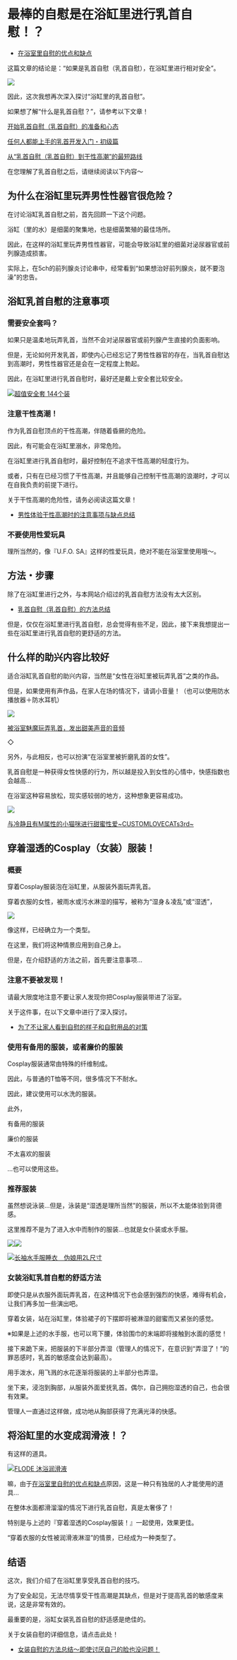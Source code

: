 # 最棒的自慰是在浴缸里进行乳首自慰！？ [​](#最棒的自慰是在浴缸里进行乳首自慰)

+   [在浴室里自慰的优点和缺点](/h-life/onanie-a/ona-bath.html)

这篇文章的结论是：“如果是乳首自慰（乳首自慰），在浴缸里进行相对安全”。

![](/h-life/assets/photo-032.jpg)

因此，这次我想再次深入探讨“浴缸里的乳首自慰”。

如果想了解“什么是乳首自慰？”，请参考以下文章！

[开始乳首自慰（乳首自慰）的准备和心态](/h-life/onanie-a/chikubi001.html)

[任何人都能上手的乳首开发入门・初级篇](/h-life/onanie-a/chikubi002.html)

[从“乳首自慰（乳首自慰）到干性高潮”的最短路线](/h-life/onanie-a/chikubi018.html)

在您理解了乳首自慰之后，请继续阅读以下内容～

## 为什么在浴缸里玩弄男性性器官很危险？ [​](#为什么在浴缸里玩弄男性性器官很危险)

在讨论浴缸乳首自慰之前，首先回顾一下这个问题。

浴缸（里的水）是细菌的聚集地，也是细菌繁殖的最佳场所。

因此，在这样的浴缸里玩弄男性性器官，可能会导致浴缸里的细菌对泌尿器官或前列腺造成损害。

实际上，在5ch的前列腺炎讨论串中，经常看到“如果想治好前列腺炎，就不要泡澡”的忠告。

## 浴缸乳首自慰的注意事项 [​](#浴缸乳首自慰的注意事项)

### 需要安全套吗？ [​](#需要安全套吗)

如果只是温柔地玩弄乳首，当然不会对泌尿器官或前列腺产生直接的负面影响。

但是，无论如何开发乳首，即使内心已经忘记了男性性器官的存在，当乳首自慰达到高潮时，男性性器官还是会在一定程度上勃起。

因此，在浴缸里进行乳首自慰时，最好还是戴上安全套比较安全。

[![](https://img.e-nls.com/pict_pc/1_1259911340_m_3707l.jpg)超值安全套 144个装](https://www.e-nls.com/access.php?agency_id=af486217&pcode=3707)

### 注意干性高潮！ [​](#注意干性高潮)

作为乳首自慰顶点的干性高潮，伴随着昏厥的危险。

因此，有可能会在浴缸里溺水，非常危险。

在浴缸里进行乳首自慰时，最好控制在不追求干性高潮的轻度行为。

或者，只有在已经习惯了干性高潮，并且能够自己控制干性高潮的浪潮时，才可以在自我负责的前提下进行。

关于干性高潮的危险性，请务必阅读这篇文章！

+   [男性体验干性高潮时的注意事项与缺点总结](/h-life/onanie-a/dry-orgasm003.html)

### 不要使用性爱玩具 [​](#不要使用性爱玩具)

理所当然的，像『U.F.O. SA』这样的性爱玩具，绝对不能在浴室里使用哦～。

## 方法・步骤 [​](#方法・步骤)

除了在浴缸里进行之外，与本网站介绍过的乳首自慰方法没有太大区别。

+   [乳首自慰（乳首自慰）的方法总结](/h-life/onanie-a/chikubi003.html)

但是，仅仅在浴缸里进行乳首自慰，总会觉得有些不足，因此，接下来我想提出一些在浴缸里进行乳首自慰的更舒适的方法。

## 什么样的助兴内容比较好 [​](#什么样的助兴内容比较好)

适合浴缸乳首自慰的助兴内容，当然是“女性在浴缸里被玩弄乳首”之类的作品。

但是，如果使用有声作品，在家人在场的情况下，请调小音量！（也可以使用防水播放器＋防水耳机）

[![](//img.dlsite.jp/modpub/images2/work/doujin/RJ277000/RJ276610_img_main.jpg)](https://www.dlsite.com/maniax/dlaf/=/t/i/link/work/aid/onanielab/id/RJ276610.html)

[被浴室魅魔玩弄乳首，发出甜美声音的音频](https://www.dlsite.com/maniax/dlaf/=/t/n/link/work/aid/onanielab/id/RJ276610.html)

◇

另外，与此相反，也可以扮演“在浴室里被折磨乳首的女性”。

乳首自慰是一种获得女性快感的行为，所以越是投入到女性的心情中，快感指数也会越高…

在浴室这种容易放松，现实感较弱的地方，这种想象更容易成功。

[![](//img.dlsite.jp/modpub/images2/work/doujin/RJ224000/RJ223420_img_main.jpg)](https://www.dlsite.com/maniax/dlaf/=/t/i/link/work/aid/onanielab/id/RJ223420.html)

[与冷静且有M属性的小猫咪进行甜蜜性爱~CUSTOMLOVECATs3rd~](https://www.dlsite.com/maniax/dlaf/=/t/n/link/work/aid/onanielab/id/RJ223420.html)

## 穿着湿透的Cosplay（女装）服装！ [​](#穿着湿透的cosplay-女装-服装)

### 概要 [​](#概要)

穿着Cosplay服装泡在浴缸里，从服装外面玩弄乳首。

穿着衣服的女性，被雨水或污水淋湿的描写，被称为“湿身＆凌乱”或“湿透”，

[![](//img.dlsite.jp/modpub/images2/work/doujin/RJ264000/RJ263731_img_sam.jpg)](https://www.dlsite.com/maniax/dlaf/=/t/t/link/work/aid/onanielab/id/RJ263731.html)

像这样，已经确立为一个类型。

在这里，我们将这种情景应用到自己身上。

但是，在介绍舒适的方法之前，首先要注意事项…

### 注意不要被发现！ [​](#注意不要被发现)

请最大限度地注意不要让家人发现你把Cosplay服装带进了浴室。

关于这件事，在以下文章中进行了深入探讨。

+   [为了不让家人看到自慰的样子和自慰用品的对策](/h-life/onanie-a/ona-bare-orz.html)

### 使用有备用的服装，或者廉价的服装 [​](#使用有备用的服装-或者廉价的服装)

Cosplay服装通常由特殊的纤维制成。

因此，与普通的T恤等不同，很多情况下不耐水。

因此，建议使用可以水洗的服装。

此外，

有备用的服装

廉价的服装

不太喜欢的服装

…也可以使用这些。

### 推荐服装 [​](#推荐服装)

虽然想说泳装…但是，泳装是“湿透是理所当然”的服装，所以不太能体验到背德感。

这里推荐不是为了进入水中而制作的服装…也就是女仆装或水手服。

[![](//ad.jp.ap.valuecommerce.com/servlet/gifbanner?sid=3330145&pid=884492642)![](https://www.onanie-analyzer.com/gazou/pajama.jpg)](//ck.jp.ap.valuecommerce.com/servlet/referral?sid=3330145&pid=884492642&vc_url=https%3A%2F%2Fwww.ms-online.co.jp%2Fcostume-genre-female_clothing%2FTMT-1337)

[![](//ad.jp.ap.valuecommerce.com/servlet/gifbanner?sid=3330145&pid=884492642)长袖水手服睡衣　伪娘用2L尺寸](//ck.jp.ap.valuecommerce.com/servlet/referral?sid=3330145&pid=884492642&vc_url=https%3A%2F%2Fwww.ms-online.co.jp%2Fcostume-genre-female_clothing%2FTMT-1337)

### 女装浴缸乳首自慰的舒适方法 [​](#女装浴缸乳首自慰的舒适方法)

即使只是从衣服外面玩弄乳首，在这种情况下也会感到强烈的快感，难得有机会，让我们再多加一些演出吧。

穿着女装，站在浴缸里，体验裙子的下摆即将被淋湿的甜蜜而又紧张的感觉。

※如果是上述的水手服，也可以弯下腰，体验围巾的末端即将接触到水面的感觉！

接下来跪下来，把服装的下半部分弄湿（管理人的情况下，在意识到“弄湿了！”的罪恶感时，乳首的敏感度会达到最高）。

用手泼水，用飞溅的水花逐渐将服装的上半部分也弄湿。

坐下来，浸泡到胸部，从服装外面爱抚乳首。偶尔，自己拥抱湿透的自己，也会很有效果。

管理人一直通过这样做，成功地从胸部获得了充满光泽的快感。

## 将浴缸里的水变成润滑液！？ [​](#将浴缸里的水变成润滑液)

有这样的道具。

[![](https://img.e-nls.com/pict_pc/1_1356500564_m_pKDLn.jpg)FLODE 沐浴润滑液](https://www.e-nls.com/access.php?agency_id=af486217&pcode=7338-1)

嘛，由于[在浴室里自慰的优点和缺点](/h-life/onanie-a/ona-bath.html)原因，这是一种只有独居的人才能使用的道具…

在整体水面都滑溜溜的情况下进行乳首自慰，真是太奢侈了！

特别是与上述的『穿着湿透的Cosplay服装！』一起使用，效果更佳。

“穿着衣服的女性被润滑液淋湿”的情景，已经成为一种类型了。

## 结语 [​](#结语)

这次，我们介绍了在浴缸里享受乳首自慰的技巧。

为了安全起见，无法尽情享受干性高潮是其缺点，但是对于提高乳首的敏感度来说，这是非常有效的。

最重要的是，浴缸女装乳首自慰的舒适感是绝佳的。

关于女装自慰的详细信息，请点击此处！

+   [女装自慰的方法总结～即使讨厌自己的脸也没问题！](/h-life/onanie-a/josou001.html)